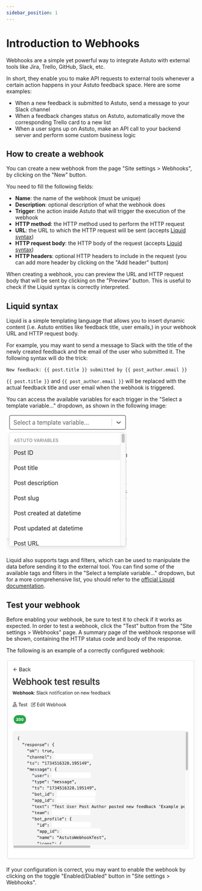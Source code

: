 ```yaml
---
sidebar_position: 1
---
```


# Introduction to Webhooks

Webhooks are a simple yet powerful way to integrate Astuto with external tools like Jira, Trello, GitHub, Slack, etc.

In short, they enable you to make API requests to external tools whenever a certain action happens in your Astuto feedback space. Here are some examples:

- When a new feedback is submitted to Astuto, send a message to your Slack channel
- When a feedback changes status on Astuto, automatically move the corresponding Trello card to a new list
- When a user signs up on Astuto, make an API call to your backend server and perform some custom business logic

## How to create a webhook

You can create a new webhook from the page "Site settings > Webhooks", by clicking on the "New" button.

You need to fill the following fields:

- **Name**: the name of the webhook (must be unique)
- **Description**: optional description of what the webhook does
- **Trigger**: the action inside Astuto that will trigger the execution of the webhook
- **HTTP method**: the HTTP method used to perform the HTTP request
- **URL**: the URL to which the HTTP request will be sent (accepts [Liquid syntax](#liquid-syntax))
- **HTTP request body**: the HTTP body of the request (accepts [Liquid syntax](#liquid-syntax))
- **HTTP headers**: optional HTTP headers to include in the request (you can add more header by clicking on the "Add header" button)

When creating a webhook, you can preview the URL and HTTP request body that will be sent by clicking on the "Preview" button. This is useful to check if the Liquid syntax is correctly interpreted.

## Liquid syntax

Liquid is a simple templating language that allows you to insert dynamic content (i.e. Astuto entities like feedback title, user emails,) in your webhook URL and HTTP request body.

For example, you may want to send a message to Slack with the title of the newly created feedback and the email of the user who submitted it. The following syntax will do the trick:

```liquid
New feedback: {{ post.title }} submitted by {{ post_author.email }}
```

`{{ post.title }}` and `{{ post_author.email }}` will be replaced with the actual feedback title and user email when the webhook is triggered.

You can access the available variables for each trigger in the "Select a template variable..." dropdown, as shown in the following image:

![Liquid template variable selector dropdown](./images/template-variable-selector.png)

Liquid also supports tags and filters, which can be used to manipulate the data before sending it to the external tool. You can find some of the available tags and filters in the "Select a template variable..." dropdown, but for a more comprehensive list, you should refer to the [official Liquid documentation](https://shopify.github.io/liquid/basics/introduction/).

## Test your webhook

Before enabling your webhook, be sure to test it to check if it works as expected. In order to test a webhook, click the "Test" button from the "Site settings > Webhooks" page. A summary page of the webhook response will be shown, containing the HTTP status code and body of the response.

The following is an example of a correctly configured webhook:

![Webhook test page, showing a successful response](./images/webhook-test-page.png)

If your configuration is correct, you may want to enable the webhook by clicking on the toggle "Enabled/Diabled" button in "Site settings > Webhooks".